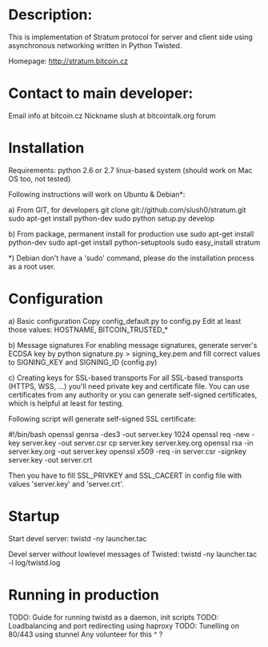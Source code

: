 Description:
============
This is implementation of Stratum protocol for server and client side
using asynchronous networking written in Python Twisted.

Homepage: http://stratum.bitcoin.cz

Contact to main developer:
==========================
Email info at bitcoin.cz
Nickname slush at bitcointalk.org forum

Installation
============
Requirements:
python 2.6 or 2.7
linux-based system (should work on Mac OS too, not tested)

Following instructions will work on Ubuntu & Debian*:

a) From GIT, for developers
git clone git://github.com/slush0/stratum.git 
sudo apt-get install python-dev
sudo python setup.py develop

b) From package, permanent install for production use
sudo apt-get install python-dev
sudo apt-get install python-setuptools
sudo easy_install stratum

*) Debian don't have a 'sudo' command, please do the installation
process as a root user.

Configuration
=============
a) Basic configuration
Copy config_default.py to config.py
Edit at least those values: HOSTNAME, BITCOIN_TRUSTED_*

b) Message signatures
For enabling message signatures, generate server's ECDSA key by
python signature.py > signing_key.pem
and fill correct values to SIGNING_KEY and SIGNING_ID (config.py)

c) Creating keys for SSL-based transports
For all SSL-based transports (HTTPS, WSS, ...) you'll need private key
and certificate file. You can use certificates from any authority or you can
generate self-signed certificates, which is helpful at least for testing.

Following script will generate self-signed SSL certificate:

#!/bin/bash
openssl genrsa -des3 -out server.key 1024
openssl req -new -key server.key -out server.csr
cp server.key server.key.org
openssl rsa -in server.key.org -out server.key
openssl x509 -req -in server.csr -signkey server.key -out server.crt

Then you have to fill SSL_PRIVKEY and SSL_CACERT in config file with
values 'server.key' and 'server.crt'.

Startup
=======
Start devel server:
twistd -ny launcher.tac

Devel server *without* lowlevel messages of Twisted:
twistd -ny launcher.tac -l log/twistd.log
 
Running in production
=====================
TODO: Guide for running twistd as a daemon, init scripts
TODO: Loadbalancing and port redirecting using haproxy
TODO: Tunelling on 80/443 using stunnel
Any volunteer for this ^ ?
